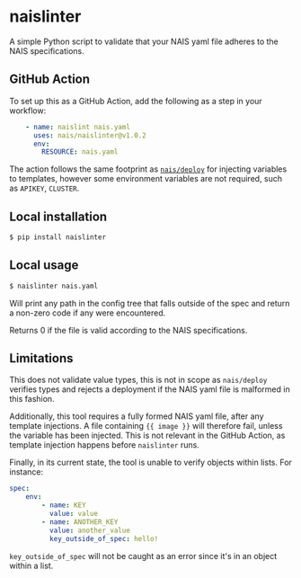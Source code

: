 # naislinter

A simple Python script to validate that your NAIS yaml file adheres to the NAIS specifications.

## GitHub Action

To set up this as a GitHub Action, add the following as a step in your workflow:

```yaml
    - name: naislint nais.yaml
      uses: nais/naislinter@v1.0.2
      env:
        RESOURCE: nais.yaml
```

The action follows the same footprint as [`nais/deploy`](https://doc.nais.io/deployment#deploy-with-github-actions)
for injecting variables to templates, however some environment variables are not required, such as `APIKEY`, `CLUSTER`.

## Local installation

```bash
$ pip install naislinter
```

## Local usage

```bash
$ naislinter nais.yaml
```

Will print any path in the config tree that falls outside of the spec and return a non-zero code if any were encountered.

Returns 0 if the file is valid according to the NAIS specifications.


## Limitations

This does not validate value types, this is not in scope as `nais/deploy` verifies types and rejects
a deployment if the NAIS yaml file is malformed in this fashion.

Additionally, this tool requires a fully formed NAIS yaml file, after any template injections.
A file containing `{{ image }}` will therefore fail, unless the variable has been injected.
This is not relevant in the GitHub Action, as template injection happens before `naislinter` runs.

Finally, in its current state, the tool is unable to verify objects within lists. For instance:

```yaml
spec:
    env:
        - name: KEY
          value: value
        - name: ANOTHER_KEY
          value: another_value
          key_outside_of_spec: hello!
```

`key_outside_of_spec` will not be caught as an error since it's in an object within a list.
